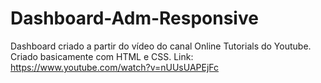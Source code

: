 # Dashboard-Adm-Responsive
Dashboard criado a partir do vídeo do canal Online Tutorials do Youtube.
Criado basicamente com HTML e CSS. Link: https://www.youtube.com/watch?v=nUUsUAPEjFc
